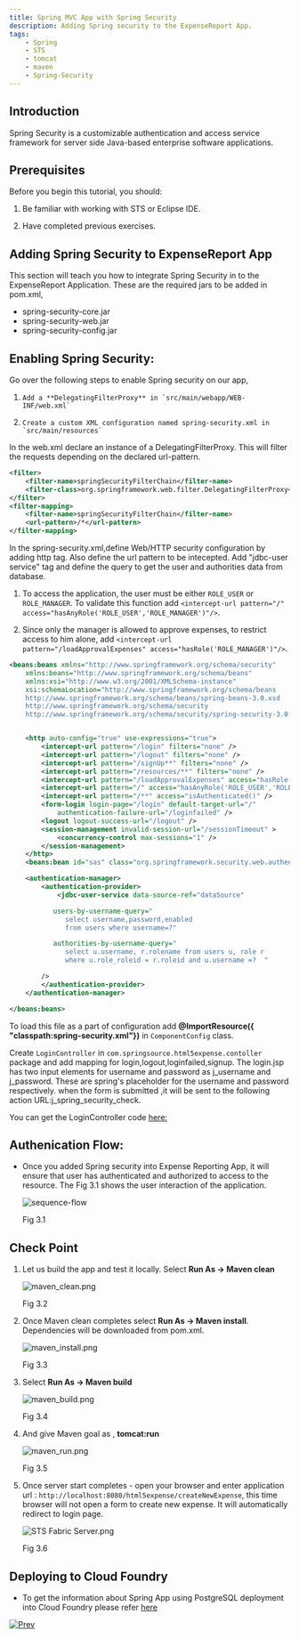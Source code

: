 ```yaml
---
title: Spring MVC App with Spring Security
description: Adding Spring security to the ExpenseReport App.
tags:
    - Spring
    - STS
    - tomcat
    - maven
    - Spring-Security
---
```


## Introduction
Spring Security is a customizable authentication and access service framework for server side Java-based enterprise software applications.

## Prerequisites
Before you begin this tutorial, you should:

1.  Be familiar with working with STS or Eclipse IDE.

2.  Have completed previous exercises.

## Adding Spring Security to ExpenseReport App
This section will teach you how to integrate Spring Security in to the ExpenseReport Application. These are the required jars to be added in pom.xml,

  + spring-security-core.jar
  + spring-security-web.jar
  + spring-security-config.jar

## Enabling Spring Security:
Go over the following steps to enable Spring security on our app,

1.     Add a **DelegatingFilterProxy** in `src/main/webapp/WEB-INF/web.xml`

2.     Create a custom XML configuration named spring-security.xml in `src/main/resources`

In the web.xml declare an instance of a DelegatingFilterProxy. This will filter the requests depending on the declared url-pattern.

```xml
<filter>
    <filter-name>springSecurityFilterChain</filter-name>
    <filter-class>org.springframework.web.filter.DelegatingFilterProxy</filter-class>
</filter>
<filter-mapping>
    <filter-name>springSecurityFilterChain</filter-name>
    <url-pattern>/*</url-pattern>
</filter-mapping>
```

In the spring-security.xml,define Web/HTTP security configuration by adding http tag. Also define the url pattern to be intecepted. Add "jdbc-user service" tag and define the query to get the user and authorities data from database.

1.  To access the application, the user must be either `ROLE_USER` or `ROLE_MANAGER`. To validate this function add `<intercept-url pattern="/" access="hasAnyRole('ROLE_USER','ROLE_MANAGER')"/>`.

2.  Since only the manager is allowed to approve expenses, to restrict access to him alone, add `<intercept-url pattern="/loadApprovalExpenses" access="hasRole('ROLE_MANAGER')"/>`.

```xml
<beans:beans xmlns="http://www.springframework.org/schema/security"
    xmlns:beans="http://www.springframework.org/schema/beans"
    xmlns:xsi="http://www.w3.org/2001/XMLSchema-instance"
    xsi:schemaLocation="http://www.springframework.org/schema/beans
    http://www.springframework.org/schema/beans/spring-beans-3.0.xsd
    http://www.springframework.org/schema/security
    http://www.springframework.org/schema/security/spring-security-3.0.3.xsd">


    <http auto-config="true" use-expressions="true">
        <intercept-url pattern="/login" filters="none" />
        <intercept-url pattern="/logout" filters="none" />
        <intercept-url pattern="/signUp**" filters="none" />
        <intercept-url pattern="/resources/**" filters="none" />
        <intercept-url pattern="/loadApprovalExpenses" access="hasRole('ROLE_MANAGER')"/>
        <intercept-url pattern="/" access="hasAnyRole('ROLE_USER','ROLE_MANAGER')"/>
        <intercept-url pattern="/**" access="isAuthenticated()" />
        <form-login login-page="/login" default-target-url="/"
            authentication-failure-url="/loginfailed" />
        <logout logout-success-url="/logout" />
        <session-management invalid-session-url="/sessionTimeout" >
            <concurrency-control max-sessions="1" />
        </session-management>
    </http>
    <beans:bean id="sas" class="org.springframework.security.web.authentication.session.SessionFixationProtectionStrategy" />

    <authentication-manager>
        <authentication-provider>
            <jdbc-user-service data-source-ref="dataSource"

           users-by-username-query="
              select username,password,enabled
              from users where username=?"

           authorities-by-username-query="
              select u.username, r.rolename from users u, role r
              where u.role_roleid = r.roleid and u.username =?  "

        />
        </authentication-provider>
    </authentication-manager>

</beans:beans>

```

To load this file as a part of configuration add **@ImportResource({ "classpath:spring-security.xml"})** in `ComponentConfig` class.

Create `LoginController` in `com.springsource.html5expense.contoller` package and add mapping for login,logout,loginfailed,signup. The login.jsp has two input elements for username and password as j_username and j_password. These are spring's placeholder for the username and password respectively.
when the form is submitted ,it will be sent to the following action URL:j_spring_security_check.

You can get the LoginController code [here:](/frameworks/java/spring/tutorials/springmvc-jpa-postgres/code/logincontroller.html)

## Authenication Flow:
* Once you added Spring security into Expense Reporting App, it will ensure that user has authenticated and authorized to access to the resource. The Fig 3.1 shows the user interaction of the application.

	![sequence-flow](/images/spring_tutorial/Spring-security-flow.png)

     Fig 3.1

## Check Point
1.  Let us build the app and test it locally. Select **Run As -> Maven clean**

	![maven_clean.png](/images/spring_tutorial/maven_clean.png)

     Fig 3.2

2.  Once Maven clean completes select **Run As -> Maven install**. Dependencies will be downloaded from pom.xml.

	![maven_install.png](/images/spring_tutorial/maven_install.png)

     Fig 3.3

3.  Select **Run As -> Maven build**

	![maven_build.png](/images/spring_tutorial/maven_build.png)

     Fig 3.4

4.  And give Maven goal as , **tomcat:run**

	![maven_run.png](/images/spring_tutorial/maven_run.png)

     Fig 3.5

5.  Once server start completes - open your browser and enter application url : `http://localhost:8080/html5expense/createNewExpense`, this time browser will not open a form to create new expense. It will automatically redirect to login page.

	![STS Fabric Server.png](/images/spring_tutorial/localhost_login.png)

     Fig 3.6

## Deploying to Cloud Foundry
* To get the information about Spring App using PostgreSQL deployment into Cloud Foundry please refer [here](/frameworks/java/spring/tutorials/springmvc-jpa-postgres/springmvc-app-with-postgresql-deployment-to-cloudfoundry.html)

[![Prev](/images/spring_tutorial/prev_doc.png)](/frameworks/java/spring/tutorials/springmvc-jpa-postgres/spring-expensereport-app-tutorial.html)
